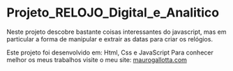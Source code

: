# Projeto_RELOJO_Digital_e_Analitico

Neste projeto descobre bastante coisas interessantes do javascript, mas em particular a forma de manipular e extrair as datas para criar os relógios.

Este projeto foi desenvolvido em: Html, Css e JavaScript Para conhecer melhor os meus trabalhos visite o meu site: [maurogallotta.com](https://maurogallotta.com/projetos-de-app/)
